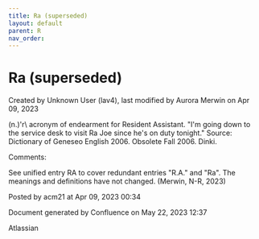 ```yaml
---
title: Ra (superseded)
layout: default
parent: R
nav_order:
---
```


# Ra (superseded)

Created by  Unknown User (lav4), last modified by  Aurora Merwin on Apr 09, 2023

(n.)\'r\ acronym of endearment for Resident Assistant. &quot;I'm going down to the service desk to visit Ra Joe since he's on duty tonight.&quot; Source: Dictionary of Geneseo English 2006. Obsolete Fall 2006. Dinki.

Comments:

See unified entry RA to cover redundant entries &quot;R.A.&quot; and &quot;Ra&quot;. The meanings and definitions have not changed. (Merwin, N-R, 2023) 

Posted by acm21 at Apr 09, 2023 00:34

Document generated by Confluence on May 22, 2023 12:37

Atlassian
